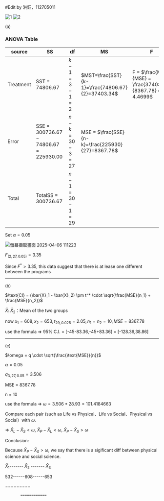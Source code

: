 #Edit by 洪鈺，112705011

<img  alt="1" src="https://github.com/user-attachments/assets/00abfc5d-8cd9-4ed7-89d3-054e9b4b0c88"   />  

<img  alt="2" src="https://github.com/user-attachments/assets/df6c29f8-a7ec-4ae9-b604-eed494ad8d3e"   />

(a)

### ANOVA Table

| source    | SS                              | df                  | MS                                                 | F                                                       |
| --------- | ------------------------------- | ------------------- | -------------------------------------------------- | ------------------------------------------------------- |
| Treatment | SST = 74806.67                   | $k-1=3-1=2$     | $MST=\frac{SST}{k-1}=\frac{74806.67}{2}=37403.34$      | F = $\frac{MST}{MSE} = \frac{37403.34}{8367.78} = 4.4699$ |
| Error     | SSE = $300736.67 - 74806.67 = 225930.00$ | $n - k = 30 - 3 = 27$ | MSE = $\frac{SSE}{n-k}=\frac{225930}{27}=8367.78$ |                                                         |
| Total     | TotalSS = 300736.67       | $n - 1 = 30 - 1 = 29$ |                                                    |                                                         |


Set $\alpha = 0.05$

![螢幕擷取畫面 2025-04-06 111223](https://github.com/user-attachments/assets/728f50c8-bd47-42bb-95b7-cd7e4b8f357e)


$F_{(2,27,0.05)}= 3.35$

Since $F^*>3.35$, this data suggest that there is at lease one different between the programs

------------------------------------------------------------------------------------------------------------------------------

(b)


$\text{CI} = (\bar{X}_1 - \bar{X}_2) \pm t^* \cdot \sqrt{\frac{MSE}{n_1} + \frac{MSE}{n_2}}$

$\bar{X}_1 \,\bar{X}_2$：Mean of the two groups


now $x_1=608, x_2=653, t_{29,0.025} = 2.05, n_1 = n_2 = 10, MSE = 8367.78$

use the formula => 95% C.I. = [-45-83.36,-45+83.36] = [-128.36,38.86]

-------------------------------------------------------------------------------------------------------------------------------

(c)

$\omega = q \cdot \sqrt{\frac{\text{MSE}}{n}}$

$\alpha = 0.05$

$q_{3,27,0.05} = 3.506$

MSE = 8367.78

n = 10

use the formula => $\omega = 3.506*28.93 = 101.4184663$

Compare each pair (such as Life vs Physical、Life vs Social、Physical vs Social）with $\omega$.

=>
$\bar{X}_L - \bar{X}_S < \omega$, 
$\bar{X}_P - \bar{X}_L < \omega$, 
$\bar{X}_P - \bar{X}_S > \omega$

Conclusion:

Because $\bar{X}_P - \bar{X}_S > \omega$, we say that there is a sigificant diff between physical science and social science.

$\bar{X}_1$------- $\bar{X}_2$ ------- $\bar{X}_3$

  532------608------653

  =========
  
           ============


 
